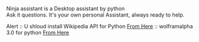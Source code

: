 Ninja assistant is a Desktop assistant by python
<br>
Ask it questions. It's your own personal Assistant, always ready to help.<br>

Alert :: U shloud install Wikipedia API for Python <a href="https://pypi.python.org/pypi/wikipedia"> From Here</a>
      ::                  wolframalpha 3.0  for python <a href="https://pypi.python.org/pypi/wolframalpha"> From Here</a>
